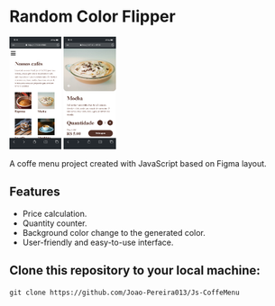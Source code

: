 

# Random Color Flipper

<img src = "./img/main.png" height = "200"/>
<img src = "./img/2pag.png" height = "200"/>


A coffe menu project created with JavaScript based on Figma layout.

## Features

- Price calculation.
- Quantity counter.
- Background color change to the generated color.
- User-friendly and easy-to-use interface.

## Clone this repository to your local machine:
   ```shell
   git clone https://github.com/Joao-Pereira013/Js-CoffeMenu
   ```
